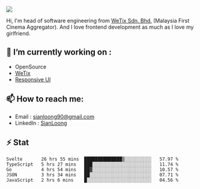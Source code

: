 <img align="center" src="https://github-readme-stats.vercel.app/api?username=si3nloong&show_icons=true&include_all_commits=true&hide_title=true" />

Hi, I'm head of software engineering from [WeTix Sdn. Bhd.](https://wetix.my) (Malaysia First Cinema Aggregator). And I love frontend development as much as I love my girlfriend.

## 🔭 I’m currently working on :
- OpenSource
- [WeTix](https://github.com/wetix)
- [Responsive UI](https://github.com/wetix/responsive-ui)

## 📫 How to reach me: 
- Email : sianloong90@gmail.com
- LinkedIn : [SianLoong](https://my.linkedin.com/in/lee-sian-loong-7b4a3037)

## ⚡ Stat
<!--START_SECTION:waka-->
```text
Svelte       26 hrs 55 mins  ██████████████▒░░░░░░░░░░   57.97 % 
TypeScript   5 hrs 27 mins   ███░░░░░░░░░░░░░░░░░░░░░░   11.74 % 
Go           4 hrs 54 mins   ██▓░░░░░░░░░░░░░░░░░░░░░░   10.57 % 
JSON         3 hrs 34 mins   ██░░░░░░░░░░░░░░░░░░░░░░░   07.71 % 
JavaScript   2 hrs 6 mins    █░░░░░░░░░░░░░░░░░░░░░░░░   04.56 % 
```
<!--END_SECTION:waka-->

<!--
**si3nloong/si3nloong** is a ✨ _special_ ✨ repository because its `README.md` (this file) appears on your GitHub profile.

Here are some ideas to get you started:

- 🔭 I’m currently working on WeTix
- 🌱 I’m currently learning ...
- 👯 I’m looking to collaborate on ...
- 🤔 I’m looking for help with ...
- 💬 Ask me about ...
- 📫 How to reach me: ...
- 😄 Pronouns: ...
- ⚡ Fun fact: ...
-->
